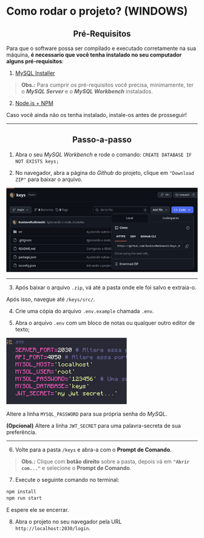 # Como rodar o projeto? (WINDOWS)

<h2 align="center">Pré-Requisitos</h2>

Para que o software possa ser compilado e executado corretamente na sua máquina, **é necessario que você tenha instalado no seu computador alguns pré-requisitos**:

1. [MySQL Installer](https://dev.mysql.com/downloads/installer/)

> **Obs.:** Para cumprir os pré-requisitos você precisa, minimamente, ter o ***MySQL Server*** e o ***MySQL Workbench*** instalados.

2. [Node.js + NPM](https://nodejs.org/pt/download)


Caso você ainda não os tenha instalado, instale-os antes de prosseguir!

---

<h2 align="center">Passo-a-passo</h2>

1. Abra o seu *MySQL Workbench* e rode o comando: `CREATE DATABASE IF NOT EXISTS keys;`

2. No navegador, abra a página do *Github* do projeto, clique em `"Download ZIP"` para baixar o arquivo.

<img src="assets/download-zip.png" alt="">

---

3. Após baixar o arquivo `.zip`, vá até a pasta onde ele foi salvo e extraia-o.

Após isso, navegue até `/keys/src/`.

4. Crie uma cópia do arquivo `.env.example` chamada `.env`.

5. Abra o arquivo `.env` com um bloco de notas ou qualquer outro editor de texto;


<img src="assets/env.png" alt="">


Altere a linha `MYSQL_PASSWORD` para sua própria senha do *MySQL*.

**(Opcional)** Altere a linha `JWT_SECRET` para uma palavra-secreta de sua preferência.

---

6. Volte para a pasta `/keys` e abra-a com o **Prompt de Comando**.

> **Obs.:** Clique com **botão direito** sobre a pasta, depois vá em **`"Abrir com..."`** e selecione o **Prompt de Comando**.

7. Execute o seguinte comando no terminal:

```bash
npm install
npm run start
```

E espere ele se encerrar.

8. Abra o projeto no seu navegador pela URL `http://localhost:2030/login`.